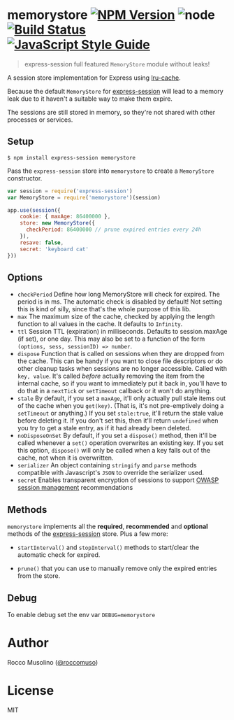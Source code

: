 # memorystore [![NPM Version](https://img.shields.io/npm/v/memorystore.svg)](https://www.npmjs.com/package/memorystore) ![node](https://img.shields.io/node/v/memorystore.svg) [![Build Status](https://travis-ci.org/roccomuso/memorystore.svg?branch=master)](https://travis-ci.org/roccomuso/memorystore) [![JavaScript Style Guide](https://img.shields.io/badge/code_style-standard-brightgreen.svg)](https://standardjs.com)

> express-session full featured `MemoryStore` module without leaks!

A session store implementation for Express using [lru-cache](https://github.com/isaacs/node-lru-cache).

Because the default `MemoryStore` for [express-session](https://github.com/expressjs/session) will lead to a memory leak due to it haven't a suitable way to make them expire.

The sessions are still stored in memory, so they're not shared with other processes or services.

## Setup

    $ npm install express-session memorystore

Pass the `express-session` store into `memorystore` to create a `MemoryStore` constructor.

```javascript
var session = require('express-session')
var MemoryStore = require('memorystore')(session)

app.use(session({
    cookie: { maxAge: 86400000 },
    store: new MemoryStore({
      checkPeriod: 86400000 // prune expired entries every 24h
    }),
    resave: false,
    secret: 'keyboard cat'
}))
```

## Options

* `checkPeriod` Define how long MemoryStore will check for expired. The period is in ms. The automatic check is disabled by default! Not setting this is kind of silly, since that's the whole purpose of this lib.
* `max` The maximum size of the cache, checked by applying the length
  function to all values in the cache.  It defaults to `Infinity`.
* `ttl` Session TTL (expiration) in milliseconds. Defaults to session.maxAge (if set), or one day. This may also be set to a function of the form `(options, sess, sessionID) => number`.
* `dispose` Function that is called on sessions when they are dropped
  from the cache.  This can be handy if you want to close file
  descriptors or do other cleanup tasks when sessions are no longer
  accessible.  Called with `key, value`.  It's called *before*
  actually removing the item from the internal cache, so if you want
  to immediately put it back in, you'll have to do that in a
  `nextTick` or `setTimeout` callback or it won't do anything.
* `stale` By default, if you set a `maxAge`, it'll only actually pull
  stale items out of the cache when you `get(key)`.  (That is, it's
  not pre-emptively doing a `setTimeout` or anything.)  If you set
  `stale:true`, it'll return the stale value before deleting it.  If
  you don't set this, then it'll return `undefined` when you try to
  get a stale entry, as if it had already been deleted.
* `noDisposeOnSet` By default, if you set a `dispose()` method, then it'll be called whenever a `set()` operation overwrites an existing key. If you set this option, `dispose()` will only be called when a key falls out of the cache, not when it is overwritten.
* `serializer` An object containing `stringify` and `parse` methods compatible with Javascript's `JSON` to override the serializer used.
* `secret` Enables transparent encryption of sessions to support [OWASP session management](https://owasp.org/www-project-cheat-sheets/cheatsheets/Session_Management_Cheat_Sheet.html) recommendations

## Methods

`memorystore` implements all the **required**, **recommended** and **optional** methods of the [express-session](https://github.com/expressjs/session#session-store-implementation) store. Plus a few more:

- `startInterval()` and `stopInterval()` methods to start/clear the automatic check for expired.

- `prune()` that you can use to manually remove only the expired entries from the store.

## Debug

To enable debug set the env var `DEBUG=memorystore`

# Author

Rocco Musolino ([@roccomuso](https://twitter.com/roccomuso))

# License

MIT
